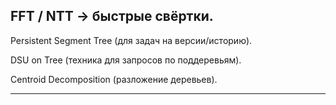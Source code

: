 





FFT / NTT → быстрые свёртки.
---

Persistent Segment Tree (для задач на версии/историю).

DSU on Tree (техника для запросов по поддеревьям).

Centroid Decomposition (разложение деревьев).


---
